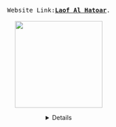

  <p align="center">
  <br>
  <samp>
    Website Link:<b><a rel="nofollow noopener noreferrer" target="_blank" href="https://ltdreamorgil.wordpress.com/">Laof Al Hatoar</a></b>.
  </samp>
  <br>
  <br>
   <img src="https://ltdreamorgil.files.wordpress.com/2021/05/d79cd7a2d795d7a3-d7a2d79c-d794d7aad795d790d7a8-1-e1622734347812.png" width="200"/>
  </p>
  
  <details align="center">
 
  Building a website for the association using WordPress platform.
  <br>
  
  Participante: 
  <br>
  
 Idan Kelman -idankelman - designer <br>
 Elad David  - eladdavid5  -validaton <br> 
 Ofek Zada -ofekzada  -programmer <br>
 Inbar Shmaya - inbarshmaya - project manager & client communication <br>

  </details>
